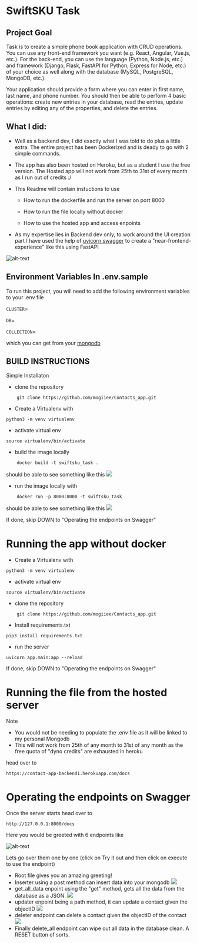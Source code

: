 # SwiftSKU Task

## Project Goal
Task is to create a simple phone book application with CRUD operations. You can use any front-end framework you want (e.g. React, Angular, Vue.js, etc.). For the back-end, you can use the language (Python, Node.js, etc.) and framework (Django, Flask, FastAPI for Python, Express for Node, etc.) of your choice as well along with the database (MySQL, PostgreSQL, MongoDB, etc.).

Your application should provide a form where you can enter in first name, last name, and phone number. You should then be able to perform 4 basic operations: create new entries in your database, read the entries, update entries by editing any of the properties, and delete the entries. 

## What I did:
- Well as a backend dev, I did exactly what I was told to do plus a little extra. The entire project has been Dockerized and is deady to go with 2 simple commands.
- The app has also been hosted on Heroku, but as a student I use the free version. The Hosted app will not work from 25th to 31st of every month as I run out of credits :/
- This Readme will contain instuctions to use
    - How to run the dockerfile and run the server on port 8000

    - How to run the file locally without docker

    - How to use the hosted app and access enpoints

- As my expertise lies in Backend dev only, to work around the UI creation part I have used the help of [uvicorn swagger](https://www.uvicorn.org/) to create a "near-frontend-experience" like this using FastAPI

![alt-text](https://cdn.discordapp.com/attachments/980468845519175743/991040654715027466/Screenshot_2022-06-27_at_11.31.37_PM.png)

## Environment Variables In .env.sample

To run this project, you will need to add the following environment variables to your .env file

`CLUSTER`=

`DB`=

`COLLECTION`=

which you can get from your [mongodb](mongodb.com)

## BUILD INSTRUCTIONS

Simple Installaton

- clone the repository
```
    git clone https://github.com/mogiiee/Contacts_app.git
``` 

- Create a Virtualenv with 
```
python3 -m venv virtualenv
```
- activate virtual env 

```
source virtualenv/bin/activate
```


- build the image locally
```
    docker build -t swiftsku_task .
```
should be able to see something like this
 ![](https://cdn.discordapp.com/attachments/980468845519175743/991045517813379102/Screenshot_2022-06-27_at_11.50.46_PM.png)


- run the image locally with 
```
    docker run -p 8000:8000 -t swiftsku_task
```
should be able to see something like this
![](https://cdn.discordapp.com/attachments/980468845519175743/991046009356439552/Screenshot_2022-06-27_at_11.52.52_PM.png)

If done, skip DOWN to "Operating the endpoints on Swagger"
# Running the app without docker

- Create a Virtualenv with 
```
python3 -m venv virtualenv
```
- activate virtual env 

```
source virtualenv/bin/activate
```

- clone the repository
```
    git clone https://github.com/mogiiee/Contacts_app.git
``` 
- Install requirements.txt

```
pip3 install requirements.txt
```
- run the server

```
uvicorn app.main:app --reload

```
If done, skip DOWN to "Operating the endpoints on Swagger"
# Running the file from the hosted server
Note
- You would not be needing to populate the .env file as it will be linked to my personal Mongodb
- This will not work from 25th of any month to 31st of any month as the free quota of "dyno credits" are exhausted in heroku

head over to 

```
https://contact-app-backend1.herokuapp.com/docs

```


# Operating the endpoints on Swagger

Once the server starts head over to 

```
http://127.0.0.1:8000/docs
```
Here you would be greeted with 6 endpoints like 

![alt-text](https://cdn.discordapp.com/attachments/980468845519175743/991040654715027466/Screenshot_2022-06-27_at_11.31.37_PM.png)

Lets go over them one by one (click on Try it out and then click on execute to use the endpoint)
 - Root file gives you an amazing greeting!
 - Inserter using a post method can insert data into your mongodb 
 ![](https://cdn.discordapp.com/attachments/980468845519175743/991049725077758022/Screenshot_2022-06-28_at_12.07.40_AM.png)
 - get_all_data enpoint using the "get" method, gets all the data from the database as a JSON.
 ![](https://cdn.discordapp.com/attachments/980468845519175743/991050005282455562/Screenshot_2022-06-28_at_12.08.47_AM.png)
 - updater enpoint being a path method, it can update a contact given the objectID 
 ![](https://cdn.discordapp.com/attachments/980468845519175743/991050821569491015/Screenshot_2022-06-28_at_12.12.01_AM.png)
 - deleter endpoint can delete a contact given the objectID of the contact 
 ![](https://cdn.discordapp.com/attachments/980468845519175743/991051237988397126/Screenshot_2022-06-28_at_12.13.41_AM.png)
 - Finally delete_all endpoint can wipe out all data in the database clean. A RESET button of sorts.


